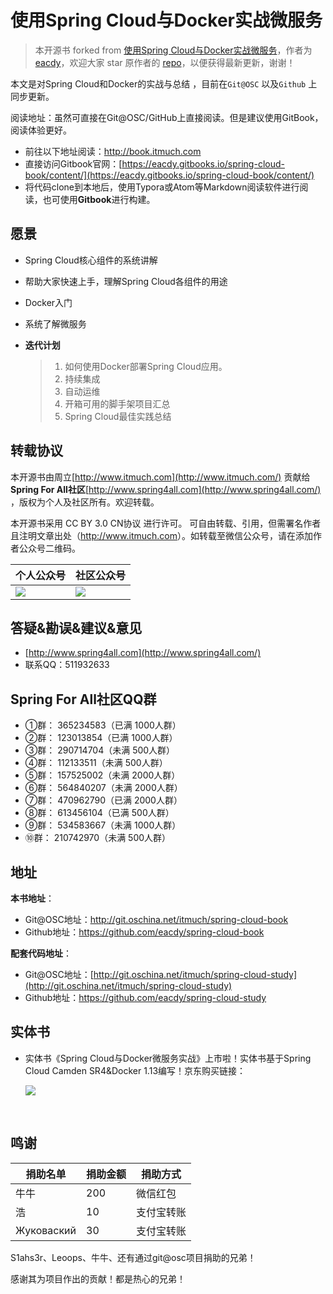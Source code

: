 # 使用Spring Cloud与Docker实战微服务

> 本开源书 forked from [使用Spring Cloud与Docker实战微服务](https://github.com/eacdy/spring-cloud-book)，作者为 [eacdy](https://github.com/eacdy)，欢迎大家 star 原作者的 [repo](https://github.com/eacdy/spring-cloud-book)，以便获得最新更新，谢谢！

本文是对Spring Cloud和Docker的实战与总结 ，目前在`Git@OSC` 以及`Github` 上同步更新。

阅读地址：虽然可直接在Git@OSC/GitHub上直接阅读。但是建议使用GitBook，阅读体验更好。

- 前往以下地址阅读：<http://book.itmuch.com>
- 直接访问Gitbook官网：[https://eacdy.gitbooks.io/spring-cloud-book/content/](https://eacdy.gitbooks.io/spring-cloud-book/content/)
- 将代码clone到本地后，使用Typora或Atom等Markdown阅读软件进行阅读，也可使用**Gitbook**进行构建。



## 愿景

- Spring Cloud核心组件的系统讲解

- 帮助大家快速上手，理解Spring Cloud各组件的用途

- Docker入门

- 系统了解微服务

- **迭代计划**

  > 1. 如何使用Docker部署Spring Cloud应用。
  > 2. 持续集成
  > 3. 自动运维
  > 4. 开箱可用的脚手架项目汇总
  > 5. Spring Cloud最佳实践总结



## 转载协议

本开源书由周立[http://www.itmuch.com](http://www.itmuch.com/) 贡献给**Spring For All社区**[http://www.spring4all.com](http://www.spring4all.com/) ，版权为个人及社区所有。欢迎转载。

本开源书采用 CC BY 3.0 CN协议 进行许可。 可自由转载、引用，但需署名作者且注明文章出处（<http://www.itmuch.com>）。如转载至微信公众号，请在添加作者公众号二维码。

| 个人公众号                 | 社区公众号                 |
| --------------------- | --------------------- |
| ![](images/个人公众号.jpg) | ![](images/社区公众号.jpg) |



## 答疑&勘误&建议&意见

- [http://www.spring4all.com](http://www.spring4all.com/)
- 联系QQ：511932633



## Spring For All社区QQ群

- ①群： 365234583（已满 1000人群）
- ②群： 123013854（已满 1000人群）
- ③群： 290714704（未满 500人群）
- ④群： 112133511（未满 500人群）
- ⑤群： 157525002（未满 2000人群）
- ⑥群： 564840207（未满 2000人群）
- ⑦群： 470962790（已满 2000人群）
- ⑧群： 613456104（已满 500人群）
- ⑨群： 534583667（未满 1000人群）
- ⑩群： 210742970（未满 500人群）



## 地址

**本书地址**：

* Git@OSC地址：http://git.oschina.net/itmuch/spring-cloud-book
* Github地址：https://github.com/eacdy/spring-cloud-book

**配套代码地址**：

* Git@OSC地址：[http://git.oschina.net/itmuch/spring-cloud-study](http://git.oschina.net/itmuch/spring-cloud-study) 
* Github地址：https://github.com/eacdy/spring-cloud-study




## 实体书

* 实体书《Spring Cloud与Docker微服务实战》上市啦！实体书基于Spring Cloud Camden SR4&Docker 1.13编写！京东购买链接：

  ![](images/jd-购书链接.png)

  ​


## 鸣谢

| 捐助名单       | 捐助金额 | 捐助方式  |
| ---------- | ---- | ----- |
| 牛牛         | 200  | 微信红包  |
| 浩          | 10   | 支付宝转账 |
| Жуковаский | 30   | 支付宝转账 |

S1ahs3r、Leoops、牛牛、还有通过git@osc项目捐助的兄弟！

感谢其为项目作出的贡献！都是热心的兄弟！







